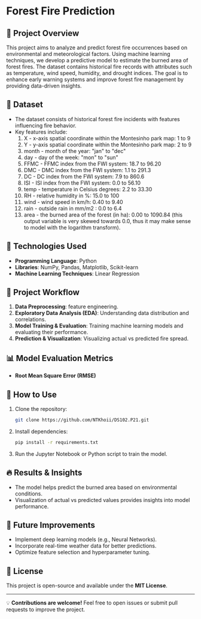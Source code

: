 # Forest Fire Prediction

## 📌 Project Overview
This project aims to analyze and predict forest fire occurrences based on environmental and meteorological factors. Using machine learning techniques, we develop a predictive model to estimate the burned area of forest fires. The dataset contains historical fire records with attributes such as temperature, wind speed, humidity, and drought indices. The goal is to enhance early warning systems and improve forest fire management by providing data-driven insights.

## 📂 Dataset
- The dataset consists of historical forest fire incidents with features influencing fire behavior.
- Key features include:
   1. X - x-axis spatial coordinate within the Montesinho park map: 1 to 9
   2. Y - y-axis spatial coordinate within the Montesinho park map: 2 to 9
   3. month - month of the year: "jan" to "dec" 
   4. day - day of the week: "mon" to "sun"
   5. FFMC - FFMC index from the FWI system: 18.7 to 96.20
   6. DMC - DMC index from the FWI system: 1.1 to 291.3 
   7. DC - DC index from the FWI system: 7.9 to 860.6 
   8. ISI - ISI index from the FWI system: 0.0 to 56.10
   9. temp - temperature in Celsius degrees: 2.2 to 33.30
   10. RH - relative humidity in %: 15.0 to 100
   11. wind - wind speed in km/h: 0.40 to 9.40 
   12. rain - outside rain in mm/m2 : 0.0 to 6.4 
   13. area - the burned area of the forest (in ha): 0.00 to 1090.84 
   (this output variable is very skewed towards 0.0, thus it may make
    sense to model with the logarithm transform). 

## 🔧 Technologies Used
- **Programming Language**: Python
- **Libraries**: NumPy, Pandas, Matplotlib, Scikit-learn
- **Machine Learning Techniques**: Linear Regression

## 🚀 Project Workflow
1. **Data Preprocessing**: feature engineering.
2. **Exploratory Data Analysis (EDA)**: Understanding data distribution and correlations.
3. **Model Training & Evaluation**: Training machine learning models and evaluating their performance.
4. **Prediction & Visualization**: Visualizing actual vs predicted fire spread.

## 📊 Model Evaluation Metrics
- **Root Mean Square Error (RMSE)**

## 📎 How to Use
1. Clone the repository:
   ```bash
   git clone https://github.com/NTKhoii/DS102.P21.git
   ```
2. Install dependencies:
   ```bash
   pip install -r requirements.txt
   ```
3. Run the Jupyter Notebook or Python script to train the model.

## 🔥 Results & Insights
- The model helps predict the burned area based on environmental conditions.
- Visualization of actual vs predicted values provides insights into model performance.

## 📌 Future Improvements
- Implement deep learning models (e.g., Neural Networks).
- Incorporate real-time weather data for better predictions.
- Optimize feature selection and hyperparameter tuning.

## 📜 License
This project is open-source and available under the **MIT License**.

---
💡 **Contributions are welcome!** Feel free to open issues or submit pull requests to improve the project.
